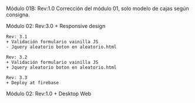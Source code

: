 Módulo 01B:
	Rev:1.0
	Corrección del módulo 01, solo modelo de cajas según consigna.


Módulo 02:
	Rev:3.0
	+ Responsive design
	
	Rev: 3.1
	+ Validación formulario vainilla JS
	- Jquery aleatorio boton en aleatorio.html
	
	Rev: 3.2
	+ Validación formulario vainilla JS
	+ Jquery aleatorio boton en aleatorio.html
	
	Rev: 3.3
	+ Deploy at firebase



Módulo 02:
	Rev:1.0
	+ Desktop Web








